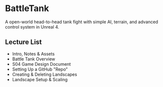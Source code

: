 # BattleTank
A open-world head-to-head tank fight with simple AI, terrain, and advanced control system in Unreal 4.

## Lecture List
* Intro, Notes & Assets
* Battle Tank Overview
* S04 Game Design Document
* Setting Up a GitHub "Repo"
* Creating & Deleting Landscapes
* Landscape Setup & Scaling
